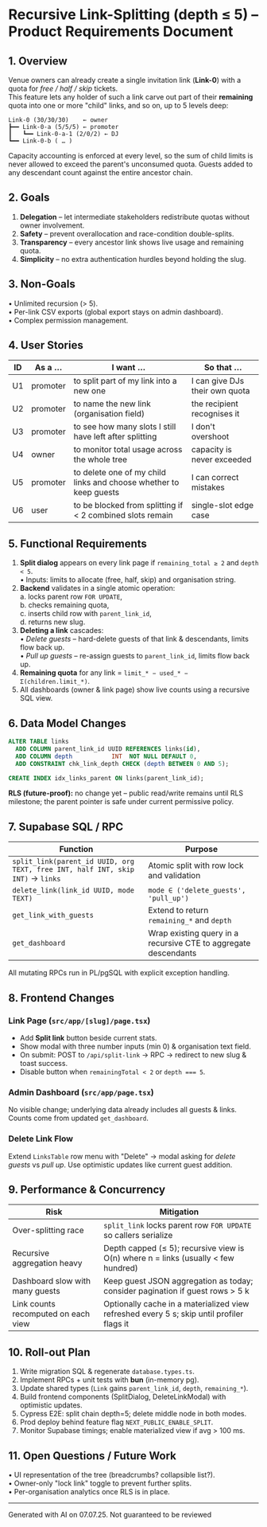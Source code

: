 # Recursive Link-Splitting (depth ≤ 5) – Product Requirements Document

## 1. Overview
Venue owners can already create a single invitation link (**Link-0**) with a quota for *free / half / skip* tickets.  
This feature lets any holder of such a link carve out part of their **remaining** quota into one or more "child" links, and so on, up to 5 levels deep:

```text
Link-0 (30/30/30)    ← owner
┣━━ Link-0-a (5/5/5) ← promoter
┃   ┗━━ Link-0-a-1 (2/0/2) ← DJ
┗━━ Link-0-b ( … )
```

Capacity accounting is enforced at every level, so the sum of child limits is never allowed to exceed the parent's unconsumed quota. Guests added to any descendant count against the entire ancestor chain.

## 2. Goals
1. **Delegation** – let intermediate stakeholders redistribute quotas without owner involvement.
2. **Safety** – prevent overallocation and race-condition double-splits.
3. **Transparency** – every ancestor link shows live usage and remaining quota.
4. **Simplicity** – no extra authentication hurdles beyond holding the slug.

## 3. Non-Goals
• Unlimited recursion (> 5).  
• Per-link CSV exports (global export stays on admin dashboard).  
• Complex permission management.

## 4. User Stories
| ID | As a …   | I want …                                                         | So that …                                      |
|----|----------|------------------------------------------------------------------|------------------------------------------------|
| U1 | promoter | to split part of my link into a new one                          | I can give DJs their own quota                 |
| U2 | promoter | to name the new link (organisation field)                        | the recipient recognises it                    |
| U3 | promoter | to see how many slots I still have left after splitting          | I don't overshoot                              |
| U4 | owner    | to monitor total usage across the whole tree                     | capacity is never exceeded                     |
| U5 | promoter | to delete one of my child links and choose whether to keep guests| I can correct mistakes                         |
| U6 | user     | to be blocked from splitting if < 2 combined slots remain        | single-slot edge case                          |

## 5. Functional Requirements
1. **Split dialog** appears on every link page if `remaining_total ≥ 2` and `depth < 5`.  
   • Inputs: limits to allocate (free, half, skip) and organisation string.  
2. **Backend** validates in a single atomic operation:  
   a. locks parent row `FOR UPDATE`,  
   b. checks remaining quota,  
   c. inserts child row with `parent_link_id`,  
   d. returns new slug.  
3. **Deleting a link** cascades:  
   • *Delete guests* – hard-delete guests of that link & descendants, limits flow back up.  
   • *Pull up guests* – re-assign guests to `parent_link_id`, limits flow back up.  
4. **Remaining quota** for any link = `limit_* − used_* − Σ(children.limit_*)`.  
5. All dashboards (owner & link page) show live counts using a recursive SQL view.

## 6. Data Model Changes
```sql
ALTER TABLE links
  ADD COLUMN parent_link_id UUID REFERENCES links(id),
  ADD COLUMN depth           INT  NOT NULL DEFAULT 0,
  ADD CONSTRAINT chk_link_depth CHECK (depth BETWEEN 0 AND 5);

CREATE INDEX idx_links_parent ON links(parent_link_id);
```
**RLS (future-proof):** no change yet – public read/write remains until RLS milestone; the parent pointer is safe under current permissive policy.

## 7. Supabase SQL / RPC
| Function | Purpose |
|----------|---------|
| `split_link(parent_id UUID, org TEXT, free INT, half INT, skip INT)` → `links` | Atomic split with row lock and validation |
| `delete_link(link_id UUID, mode TEXT)` | `mode ∈ ('delete_guests', 'pull_up')` |
| `get_link_with_guests` | Extend to return `remaining_*` and `depth` |
| `get_dashboard` | Wrap existing query in a recursive CTE to aggregate descendants |

All mutating RPCs run in PL/pgSQL with explicit exception handling.

## 8. Frontend Changes
### Link Page (`src/app/[slug]/page.tsx`)
* Add **Split link** button beside current stats.  
* Show modal with three number inputs (min 0) & organisation text field.  
* On submit: POST to `/api/split-link` → RPC → redirect to new slug & toast success.  
* Disable button when `remainingTotal < 2` or `depth === 5`.

### Admin Dashboard (`src/app/page.tsx`)
No visible change; underlying data already includes all guests & links. Counts come from updated `get_dashboard`.

### Delete Link Flow
Extend `LinksTable` row menu with "Delete" → modal asking for *delete guests* vs *pull up*. Use optimistic updates like current guest addition.

## 9. Performance & Concurrency
| Risk                                | Mitigation                                                                                |
|-------------------------------------|-------------------------------------------------------------------------------------------|
| Over-splitting race                 | `split_link` locks parent row `FOR UPDATE` so callers serialize                           |
| Recursive aggregation heavy         | Depth capped (≤ 5); recursive view is O(n) where n = links (usually < few hundred)        |
| Dashboard slow with many guests     | Keep guest JSON aggregation as today; consider pagination if guest rows > 5 k             |
| Link counts recomputed on each view | Optionally cache in a materialized view refreshed every 5 s; skip until profiler flags it |

## 10. Roll-out Plan
1. Write migration SQL & regenerate `database.types.ts`.  
2. Implement RPCs + unit tests with **bun** (in-memory pg).  
3. Update shared types (`Link` gains `parent_link_id`, `depth`, `remaining_*`).  
4. Build frontend components (SplitDialog, DeleteLinkModal) with optimistic updates.  
5. Cypress E2E: split chain depth=5; delete middle node in both modes.  
6. Prod deploy behind feature flag `NEXT_PUBLIC_ENABLE_SPLIT`.  
7. Monitor Supabase timings; enable materialized view if avg > 100 ms.

## 11. Open Questions / Future Work
• UI representation of the tree (breadcrumbs? collapsible list?).  
• Owner-only "lock link" toggle to prevent further splits.  
• Per-organisation analytics once RLS is in place.

---
Generated with AI on 07.07.25. Not guaranteed to be reviewed 
